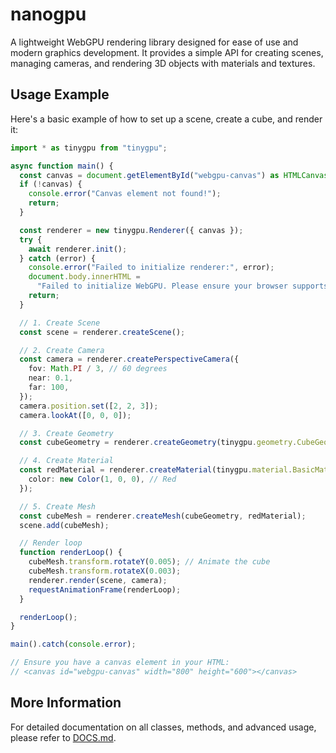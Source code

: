 # nanogpu

A lightweight WebGPU rendering library designed for ease of use and modern graphics development. It provides a simple API for creating scenes, managing cameras, and rendering 3D objects with materials and textures.

## Usage Example

Here's a basic example of how to set up a scene, create a cube, and render it:

```typescript
import * as tinygpu from "tinygpu";

async function main() {
  const canvas = document.getElementById("webgpu-canvas") as HTMLCanvasElement;
  if (!canvas) {
    console.error("Canvas element not found!");
    return;
  }

  const renderer = new tinygpu.Renderer({ canvas });
  try {
    await renderer.init();
  } catch (error) {
    console.error("Failed to initialize renderer:", error);
    document.body.innerHTML =
      "Failed to initialize WebGPU. Please ensure your browser supports it and it's enabled.";
    return;
  }

  // 1. Create Scene
  const scene = renderer.createScene();

  // 2. Create Camera
  const camera = renderer.createPerspectiveCamera({
    fov: Math.PI / 3, // 60 degrees
    near: 0.1,
    far: 100,
  });
  camera.position.set([2, 2, 3]);
  camera.lookAt([0, 0, 0]);

  // 3. Create Geometry
  const cubeGeometry = renderer.createGeometry(tinygpu.geometry.CubeGeometry);

  // 4. Create Material
  const redMaterial = renderer.createMaterial(tinygpu.material.BasicMaterial, {
    color: new Color(1, 0, 0), // Red
  });

  // 5. Create Mesh
  const cubeMesh = renderer.createMesh(cubeGeometry, redMaterial);
  scene.add(cubeMesh);

  // Render loop
  function renderLoop() {
    cubeMesh.transform.rotateY(0.005); // Animate the cube
    cubeMesh.transform.rotateX(0.003);
    renderer.render(scene, camera);
    requestAnimationFrame(renderLoop);
  }

  renderLoop();
}

main().catch(console.error);

// Ensure you have a canvas element in your HTML:
// <canvas id="webgpu-canvas" width="800" height="600"></canvas>
```

## More Information

For detailed documentation on all classes, methods, and advanced usage, please refer to [DOCS.md](DOCS.md).
